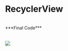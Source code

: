 # RecyclerView
<br>
***Final Code***
<br>
<br>
<br>
<img src="https://user-images.githubusercontent.com/47654208/111632358-7d71bd80-881c-11eb-9170-eb3351de5066.gif">
